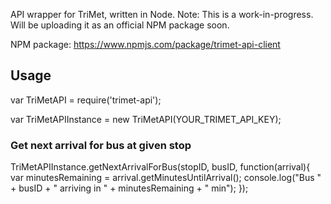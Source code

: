 API wrapper for TriMet, written in Node. Note: This is a work-in-progress. Will be uploading it as an official NPM package soon.

NPM package: https://www.npmjs.com/package/trimet-api-client

## Usage

var TriMetAPI = require('trimet-api');

var TriMetAPIInstance = new TriMetAPI(YOUR_TRIMET_API_KEY);

### Get next arrival for bus at given stop

TriMetAPIInstance.getNextArrivalForBus(stopID, busID, function(arrival){
    var minutesRemaining = arrival.getMinutesUntilArrival();
    console.log("Bus " + busID + " arriving in " + minutesRemaining + " min");
});
